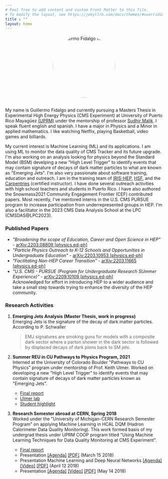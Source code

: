 ```yaml
---
# Feel free to add content and custom Front Matter to this file.
# To modify the layout, see https://jekyllrb.com/docs/themes/#overriding-theme-defaults
title : ""
layout: home
---
```

<!-- <img src="{{site.baseurl}}/assets/img/Guillermo-Grad.png" alt="Guillermo Fidalgo heashot" style="border-radius:50%; min-width: 100px ;max-width: 200px; width: 80%;" > -->
<center>
  <img src="{{site.baseurl}}/assets/img/Guillermo-Grad.png" alt="Guillermo Fidalgo heashot" 
  style="border-radius: 50%;
   height: 200px;" 
   >
</center>

<br>

My name is Guillermo Fidalgo and currently pursuing a Masters Thesis in Experimental High Energy Physics (CMS Experiment) at University of Puerto Rico Mayagüez [(UPRM)](https://www.uprm.edu/portada/) under the mentorship of professor [Sudhir Malik](http://charma.uprm.edu/~malik/). I speak fluent english and spanish. I have a major in Physics and a Minor in applied mathematics. I like watching Netflix, playing Basketball, video games and billiards.

My current interest is Machine Learning (ML) and its applications. I am using ML to monitor the data quality of CMS Tracker and its future upgrade. I'm also working on an analysis looking for physics beyond the Standard Model (BSM) develping a new "High Level Trigger" to identify events that may contain signature of decays of dark matter particles to what are known as "Emerging Jets". I'm also very passionate about software training, education and outreach. I am in the training team of [IRIS-HEP](https://iris-hep.org/ssc.html), [HSF](https://hepsoftwarefoundation.org/workinggroups/training.html), and the [Carpentries](https://carpentries.org/) (certified instructor). I have done several outreach activities with high school teachers and students in Puerto Rico. I have also authored the Snowmass2021 Community Engagement Frontier (CEF) contributed papers. Most recently, I've mentored interns in the U.S. CMS PURSUE program to increase participation from underrepresented groups in HEP. I'm also a facilitator in the 2023 CMS Data Analysis School at the LPC (CMSDAS@LPC2023).

### Published Papers

*   _"Broadening the scope of Education, Career and Open Science in HEP"_ - [arXiv:2203.08809 \[physics.ed-ph\]](https://arxiv.org/abs/2203.08809)
*   _"Particle Physics Outreach to K-12 Schools and Opportunities in Undergraduate Education"_ - [arXiv:2203.10953 \[physics.ed-ph\]](https://arxiv.org/abs/2203.10953)
*   _"Facilitating Non-HEP Career Transition" -_ [arXiv:2203.11665 \[physics.ed-ph\]](https://arxiv.org/abs/2203.11665)
*   _"U.S. CMS - PURSUE (Program for Undergraduate Research SUmmer Experience)"_ - [arXiv:2209.10109 \[physics.ed-ph\]](https://arxiv.org/abs/2209.10109)  
    Acknowledged for effort in introducing HEP to a wider audience and take a small step towards trying to enhance the diversity of the HEP community.

### Research Activities

1.  **Emerging Jets Analysis (Master Thesis, work in progress)**  
    Emerging Jets is the signature of the decay of dark matter particles. According to P. Schwaller
    
    > EMJ signatures are smoking guns for models with a composite dark sector where a parton shower in the dark sector is followed by displaced decays of dark pions back to SM jets.
    
2.  **Summer REU in CU Pathways to Physics Program, 2021**  
    Interned at the University of Colorado Boulder "Pathways to CU Physics" program under mentorship of Prof. Keith Ulmer. Worked on developing a new "High Level Trigger" to identify events that may contain signature of decays of dark matter particles known as "Emerging Jets".
    *   [Final report]({{site.baseurl}}/assets/pdfs/CU_Pathways_Final_Report.pdf)
    *   [Ulmer lab](https://www.colorado.edu/program/pathways-to-cu-physics/ulmer-lab)
    *   [Student highlight](https://www.colorado.edu/physics-jila-reu/research/new-trigger-studies-emerging-jets-cms-experiment)
3.  **Research Semester abroad at CERN, Spring 2018**  
    Worked under the "University of Michigan-CERN Research Semester Program" on applying Machine Learning in HCAL DQM (Hadron Calorimeter Data Quality Monitoring). This work formed basis of my undergrad thesis under UPRM COOP program titled “Using Machine Learning Techniques for Data Quality Monitoring at CMS Experiment".
    *   [Final report]({{site.baseurl}}/assets/pdfs/Biblatex_version_main.pdf)
    *   Presentation [\[Agenda\]](https://indico.cern.ch/event/699240/#6-machine-learning-for-data-qu) [\[PDF\]](https://indico.cern.ch/event/699240/contributions/2867949/attachments/1616957/2571105/Machine_Learning_-_CERN_proyect_1.pdf) (March 15 2018)
    *   Presentation Machine Learning and Deep Neural Networks [\[Agenda\]](https://indico.cern.ch/event/699242/#9-machine-learning-and-deep-ne) [\[Video\]](https://cds.cern.ch/record/2313298) [\[PDF\]](https://indico.cern.ch/event/699242/contributions/2867965/attachments/1632154/2602586/Machine_Learning_-_CERN_proyect_2.pdf) (April 12 2018)
    *   Presentation [\[Agenda\]](https://indico.cern.ch/event/729259/#9-machine-learning-and-deep-ne) [\[Video\]](https://indico.cern.ch/event/729259/contributions/3004138/attachments/1648378/2647701/GuillermoFinalTalk.mp4) [\[PDF\]](https://indico.cern.ch/event/729259/contributions/3004138/attachments/1648378/2635295/Final_talk.pdf) (May 14 2018)

